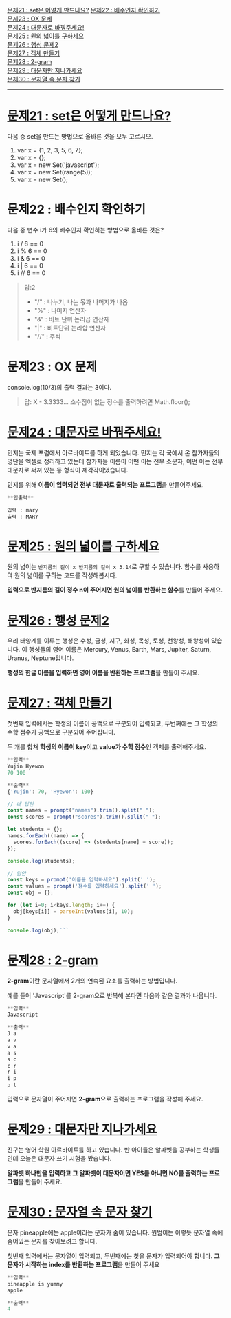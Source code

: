 [문제21 : set은 어떻게 만드나요?](#문제21--set은-어떻게-만드나요)
[문제22 : 배수인지 확인하기](#문제22--배수인지-확인하기)<br/>
[문제23 : OX 문제](#문제23--ox-문제)<br/>
[문제24 : 대문자로 바꿔주세요!](#문제24--대문자로-바꿔주세요)<br/>
[문제25 : 원의 넓이를 구하세요](#문제25--원의-넓이를-구하세요)<br/>
[문제26 : 행성 문제2](#문제26--행성-문제2)<br/>
[문제27 : 객체 만들기](#문제27--객체-만들기)<br/>
[문제28 : 2-gram](#문제28--2-gram)<br/>
[문제29 : 대문자만 지나가세요](#문제29--대문자만-지나가세요)<br/>
[문제30 : 문자열 속 문자 찾기](#문제30--문자열-속-문자-찾기)<br/>

---

# [문제21 : set은 어떻게 만드나요?](21.js)

다음 중 set을 만드는 방법으로 올바른 것을 모두 고르시오.

1.  var x = {1, 2, 3, 5, 6, 7};
2.  var x = {};
3.  var x = new Set('javascript');
4.  var x = new Set(range(5));
5.  var x = new Set();

# 문제22 : 배수인지 확인하기

다음 중 변수 i가 6의 배수인지 확인하는 방법으로 올바른 것은?

1.  i / 6 == 0
2.  i % 6 == 0
3.  i & 6 == 0
4.  i | 6 == 0
5.  i // 6 == 0

> 답:2
>
> - "/" : 나누기, 나눈 몫과 나머지가 나옴
> - "%" : 나머지 연산자
> - "&" : 비트 단위 논리곱 연산자
> - "|" : 비트단위 논리합 연산자
> - "//" : 주석

# 문제23 : OX 문제

console.log(10/3)의 출력 결과는 3이다.

> 답: X - 3.3333...
> 소수점이 없는 정수를 출력하려면 Math.floor();

# [문제24 : 대문자로 바꿔주세요!](24.js)

민지는 국제 포럼에서 아르바이트를 하게 되었습니다. 민지는 각 국에서 온 참가자들의 명단을 엑셀로 정리하고 있는데 참가자들 이름이 어떤 이는 전부 소문자, 어떤 이는 전부 대문자로 써져 있는 등 형식이 제각각이었습니다.

민지를 위해 **이름이 입력되면 전부 대문자로 출력되는 프로그램**을 만들어주세요.

```jsx
**입출력**

입력 : mary
출력 : MARY
```

# [문제25 : 원의 넓이를 구하세요](25.js)

원의 넓이는 `반지름의 길이 x 반지름의 길이 x 3.14`로 구할 수 있습니다.
함수를 사용하여 원의 넓이를 구하는 코드를 작성해봅시다.

**입력으로 반지름의 길이 정수 n이 주어지면 원의 넓이를 반환하는 함수**를 만들어 주세요.

# [문제26 : 행성 문제2](26.js)

우리 태양계를 이루는 행성은 수성, 금성, 지구, 화성, 목성, 토성, 천왕성, 해왕성이 있습니다.
이 행성들의 영어 이름은 Mercury, Venus, Earth, Mars, Jupiter, Saturn, Uranus, Neptune입니다.

**행성의 한글 이름을 입력하면 영어 이름을 반환하는 프로그램**을 만들어 주세요.

# [문제27 : 객체 만들기](27.js)

첫번째 입력에서는 학생의 이름이 공백으로 구분되어 입력되고, 두번째에는 그 학생의 수학 점수가 공백으로 구분되어 주어집니다.

두 개를 합쳐 **학생의 이름이 key**이고 **value가 수학 점수**인 객체를 출력해주세요.

```jsx
**입력**
Yujin Hyewon
70 100

**출력**
{'Yujin': 70, 'Hyewon': 100}
```

```js
// 내 답안
const names = prompt("names").trim().split(" ");
const scores = prompt("scores").trim().split(" ");

let students = {};
names.forEach((name) => {
  scores.forEach((score) => (students[name] = score));
});

console.log(students);
```

````js
// 답안
const keys = prompt('이름을 입력하세요').split(' ');
const values = prompt('점수를 입력하세요').split(' ');
const obj = {};

for (let i=0; i<keys.length; i++) {
  obj[keys[i]] = parseInt(values[i], 10);
}

console.log(obj);```
````

# [문제28 : 2-gram](28.js)

**2-gram**이란 문자열에서 2개의 연속된 요소를 출력하는 방법입니다.

예를 들어 'Javascript'를 2-gram으로 반복해 본다면 다음과 같은 결과가 나옵니다.

```jsx
**입력**
Javascript

**출력**
J a
a v
v a
a s
s c
c r
r i
i p
p t
```

입력으로 문자열이 주어지면 **2-gram**으로 출력하는 프로그램을 작성해 주세요.

# [문제29 : 대문자만 지나가세요](29.js)

진구는 영어 학원 아르바이트를 하고 있습니다. 반 아이들은 알파벳을 공부하는 학생들인데 오늘은 대문자 쓰기 시험을 봤습니다.

**알파벳 하나만을 입력하고 그 알파벳이 대문자이면 YES를 아니면 NO를 출력하는 프로그램**을 만들어 주세요.

# [문제30 : 문자열 속 문자 찾기](30.js)

문자 pineapple에는 apple이라는 문자가 숨어 있습니다. 원범이는 이렇듯 문자열 속에 숨어있는 문자를 찾아보려고 합니다.

첫번째 입력에서는 문자열이 입력되고, 두번째에는 찾을 문자가 입력되어야 합니다.
**그 문자가 시작하는 index를 반환하는 프로그램**을 만들어 주세요

```jsx
**입력**
pineapple is yummy
apple

**출력**
4
```
